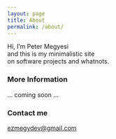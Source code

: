 ```yaml
---
layout: page
title: About
permalink: /about/
---
```


Hi, I’m Peter Megyesi  
and this is my minimalistic site  
on software projects and whatnots.  

### More Information

... coming soon ...

### Contact me

[ezmegydev@gmail.com](mailto:ezmegydev@gmail.com)